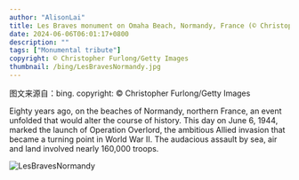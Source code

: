 ```yaml
---
author: "AlisonLai"
title: Les Braves monument on Omaha Beach, Normandy, France (© Christopher Furlong/Getty Images)
date: 2024-06-06T06:01:17+0800
description: ""
tags: ["Monumental tribute"]
copyright: © Christopher Furlong/Getty Images
thumbnail: /bing/LesBravesNormandy.jpg
---
```

图文来源自：bing.  copyright: © Christopher Furlong/Getty Images

Eighty years ago, on the beaches of Normandy, northern France, an event unfolded that would alter the course of history. This day on June 6, 1944, marked the launch of Operation Overlord, the ambitious Allied invasion that became a turning point in World War II. The audacious assault by sea, air and land involved nearly 160,000 troops.

![LesBravesNormandy](/bing/LesBravesNormandy.jpg)